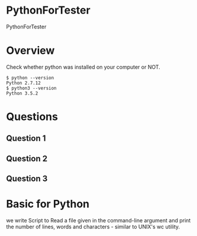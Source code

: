 # PythonForTester
PythonForTester

# Overview

Check whether python was installed on your computer or NOT.
```
$ python --version
Python 2.7.12
$ python3 --version
Python 3.5.2
```

# Questions

## Question 1

## Question 2

## Question 3




# Basic for Python

we write Script to Read a file given in the command-line argument and print the number of
lines, words and characters - similar to UNIX's wc utility.
